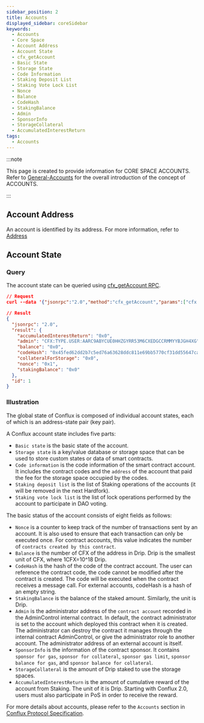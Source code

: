 ```yaml
---
sidebar_position: 2
title: Accounts
displayed_sidebar: coreSidebar
keywords:
  - Accounts
  - Core Space
  - Account Address
  - Account State
  - cfx_getAccount
  - Basic State
  - Storage State
  - Code Information
  - Staking Deposit List
  - Staking Vote Lock List
  - Nonce
  - Balance
  - CodeHash
  - StakingBalance
  - Admin
  - SponsorInfo
  - StorageCollateral
  - AccumulatedInterestReturn
tags:
  - Accounts
---
```


:::note

This page is created to provide information for CORE SPACE ACCOUNTS. Refer to [General-Accounts](../../general/conflux-basics/accounts.md) for the overall introduction of the concept of ACCOUNTS.

:::

## Account Address

An account is identified by its address. For more information, refer to [Address](./addresses.md)

## Account State

### Query

The account state can be queried using [cfx_getAccount RPC](../build/json-rpc/cfx-namespace.md#cfx_getaccount).

```json
// Request
curl --data '{"jsonrpc":"2.0","method":"cfx_getAccount","params":["cfx:type.contract:acc7uawf5ubtnmezvhu9dhc6sghea0403y2dgpyfjp", "latest_state"],"id":1}' -H "Content-Type: application/json" localhost:12539

// Result
{
  "jsonrpc": "2.0",
  "result": {
    "accumulatedInterestReturn": "0x0",
    "admin": "CFX:TYPE.USER:AARC9ABYCUE0HHZGYRR53M6CXEDGCCRMMYYBJGH4XG",
    "balance": "0x0",
    "codeHash": "0x45fed62dd2b7c5ed76a63628ddc811e69bb5770cf31dd55647ca219aaee5434f",
    "collateralForStorage": "0x0",
    "nonce": "0x1",
    "stakingBalance": "0x0"
  },
  "id": 1
}
```

### Illustration

The global state of Conflux is composed of individual account states, each of which is an address-state pair (key pair).

A Conflux account state includes five parts:

- `Basic state` is the basic state of the account.
- `Storage state` is a key/value database or storage space that can be used to store custom states or data of smart contracts.
- `Code information` is the code information of the smart contract account. It includes the contract codes and the `address` of the account that paid the fee for the storage space occupied by the codes.
- `Staking deposit list` is the list of Staking operations of the accounts (it will be removed in the next Hardfork).
- `Staking vote lock list` is the list of lock operations performed by the account to participate in DAO voting.

The basic status of the account consists of eight fields as follows:

- `Nonce` is a counter to keep track of the number of transactions sent by an account. It is also used to ensure that each transaction can only be executed once. For contract accounts, this value indicates the number of `contracts created by this contract`.
- `Balance` is the number of CFX of the address in Drip. Drip is the smallest unit of CFX, where 1CFX=10^18 Drip.
- `CodeHash` is the hash of the code of the contract account. The user can reference the contract code, the code cannot be modified after the contract is created. The code will be executed when the contract receives a message call. For external accounts, codeHash is a hash of an empty string.
- `StakingBalance` is the balance of the staked amount. Similarly, the unit is Drip.
- `Admin` is the administrator address of the `contract account` recorded in the AdminControl internal contract. In default, the contract administrator is set to the account which deployed this contract when it is created. The administrator can destroy the contract it manages through the internal contract AdminControl, or give the administrator role to another account. The administrator address of an external account is itself.
- `SponsorInfo` is the information of the contract sponsor. It contains `sponsor for gas`, `sponsor for collateral`, `sponsor gas limit`, `sponsor balance for gas`, and `sponsor balance for collateral`.
- `StorageCollateral` is the amount of Drip staked to use the storage spaces.
- `AccumulatedInterestReturn` is the amount of cumulative reward of the account from Staking. The unit of it is Drip. Starting with Conflux 2.0, users must also participate in PoS in order to receive the reward.

For more details about accounts, please refer to the `Accounts` section in [Conflux Protocol Specification](https://www.confluxnetwork.org/files/Conflux_Protocol_Specification.pdf).
